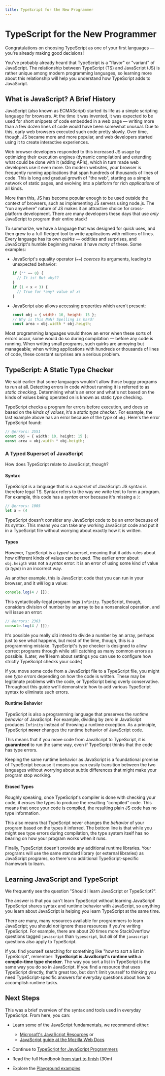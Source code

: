 ```yaml
---
title: TypeScript for the New Programmer
---
```


# TypeScript for the New Programmer

Congratulations on choosing TypeScript as one of your first languages — you're already making good decisions!

You've probably already heard that TypeScript is a "flavor" or "variant" of JavaScript.
The relationship between TypeScript (TS) and JavaScript (JS) is rather unique among modern programming languages, so learning more about this relationship will help you understand how TypeScript adds to JavaScript.

## What is JavaScript? A Brief History

JavaScript (also known as ECMAScript) started its life as a simple scripting language for browsers.
At the time it was invented, it was expected to be used for short snippets of code embedded in a web page — writing more than a few dozen lines of code would have been somewhat unusual.
Due to this, early web browsers executed such code pretty slowly.
Over time, though, JS became more and more popular, and web developers started using it to create interactive experiences.

Web browser developers responded to this increased JS usage by optimizing their execution engines (dynamic compilation) and extending what could be done with it (adding APIs), which in turn made web developers use it even more.
On modern websites, your browser is frequently running applications that span hundreds of thousands of lines of code.
This is long and gradual growth of "the web", starting as a simple network of static pages, and evolving into a platform for rich _applications_ of all kinds.

More than this, JS has become popular enough to be used outside the context of browsers, such as implementing JS servers using node.js.
The "run anywhere" nature of JS makes it an attractive choice for cross-platform development.
There are many developers these days that use _only_ JavaScript to program their entire stack!

To summarize, we have a language that was designed for quick uses, and then grew to a full-fledged tool to write applications with millions of lines.
Every language has its own _quirks_ — oddities and surprises, and JavaScript's humble beginning makes it have _many_ of these. Some examples:

- JavaScript's equality operator (`==`) _coerces_ its arguments, leading to unexpected behavior:

  ```js
  if ("" == 0) {
    // It is! But why??
  }
  if (1 < x < 3) {
    // True for *any* value of x!
  }
  ```

- JavaScript also allows accessing properties which aren't present:

  ```js
  const obj = { width: 10, height: 15 };
  // Why is this NaN? Spelling is hard!
  const area = obj.width * obj.heigth;
  ```

Most programming languages would throw an error when these sorts of errors occur, some would do so during compilation — before any code is running.
When writing small programs, such quirks are annoying but manageable; when writing applications with hundreds or thousands of lines of code, these constant surprises are a serious problem.

## TypeScript: A Static Type Checker

We said earlier that some languages wouldn't allow those buggy programs to run at all.
Detecting errors in code without running it is referred to as _static checking_.
Determining what's an error and what's not based on the kinds of values being operated on is known as static _type_ checking.

TypeScript checks a program for errors before execution, and does so based on the _kinds of values_, it's a _static type checker_.
For example, the last example above has an error because of the _type_ of `obj`.
Here's the error TypeScript found:

```ts twoslash
// @errors: 2551
const obj = { width: 10, height: 15 };
const area = obj.width * obj.heigth;
```

### A Typed Superset of JavaScript

How does TypeScript relate to JavaScript, though?

#### Syntax

TypeScript is a language that is a _superset_ of JavaScript: JS syntax is therefore legal TS.
Syntax refers to the way we write text to form a program.
For example, this code has a _syntax_ error because it's missing a `)`:

```ts twoslash
// @errors: 1005
let a = (4
```

TypeScript doesn't consider any JavaScript code to be an error because of its syntax.
This means you can take any working JavaScript code and put it in a TypeScript file without worrying about exactly how it is written.

#### Types

However, TypeScript is a _typed_ superset, meaning that it adds rules about how different kinds of values can be used.
The earlier error about `obj.heigth` was not a _syntax_ error: it is an error of using some kind of value (a _type_) in an incorrect way.

As another example, this is JavaScript code that you can run in your browser, and it _will_ log a value:

```js
console.log(4 / []);
```

This syntactically-legal program logs `Infinity`.
TypeScript, though, considers division of number by an array to be a nonsensical operation, and will issue an error:

```ts twoslash
// @errors: 2363
console.log(4 / []);
```

It's possible you really _did_ intend to divide a number by an array, perhaps just to see what happens, but most of the time, though, this is a programming mistake.
TypeScript's type checker is designed to allow correct programs through while still catching as many common errors as possible.
(Later, we'll learn about settings you can use to configure how strictly TypeScript checks your code.)

If you move some code from a JavaScript file to a TypeScript file, you might see _type errors_ depending on how the code is written.
These may be legitimate problems with the code, or TypeScript being overly conservative.
Throughout this guide we'll demonstrate how to add various TypeScript syntax to eliminate such errors.

#### Runtime Behavior

TypeScript is also a programming language that preserves the _runtime behavior_ of JavaScript.
For example, dividing by zero in JavaScript produces `Infinity` instead of throwing a runtime exception.
As a principle, TypeScript **never** changes the runtime behavior of JavaScript code.

This means that if you move code from JavaScript to TypeScript, it is **guaranteed** to run the same way, even if TypeScript thinks that the code has type errors.

Keeping the same runtime behavior as JavaScript is a foundational promise of TypeScript because it means you can easily transition between the two languages without worrying about subtle differences that might make your program stop working.

<!--
Missing subsection on the fact that TS extends JS to add syntax for type
specification.  (Since the immediately preceding text was raving about
how JS code can be used in TS.)
-->

#### Erased Types

Roughly speaking, once TypeScript's compiler is done with checking your code, it _erases_ the types to produce the resulting "compiled" code.
This means that once your code is compiled, the resulting plain JS code has no type information.

This also means that TypeScript never changes the _behavior_ of your program based on the types it inferred.
The bottom line is that while you might see type errors during compilation, the type system itself has no bearing on how your program works when it runs.

Finally, TypeScript doesn't provide any additional runtime libraries.
Your programs will use the same standard library (or external libraries) as JavaScript programs, so there's no additional TypeScript-specific framework to learn.

<!--
Should extend this paragraph to say that there's an exception of
allowing you to use newer JS features and transpile the code to an older
JS, and this might add small stubs of functionality when needed.  (Maybe
with an example --- something like `?.` would be good in showing readers
that this document is maintained.)
-->

## Learning JavaScript and TypeScript

We frequently see the question "Should I learn JavaScript or TypeScript?".

The answer is that you can't learn TypeScript without learning JavaScript!
TypeScript shares syntax and runtime behavior with JavaScript, so anything you learn about JavaScript is helping you learn TypeScript at the same time.

There are many, many resources available for programmers to learn JavaScript; you should _not_ ignore these resources if you're writing TypeScript.
For example, there are about 20 times more StackOverflow questions tagged `javascript` than `typescript`, but _all_ of the `javascript` questions also apply to TypeScript.

If you find yourself searching for something like "how to sort a list in TypeScript", remember: **TypeScript is JavaScript's runtime with a compile-time type checker**.
The way you sort a list in TypeScript is the same way you do so in JavaScript.
If you find a resource that uses TypeScript directly, that's great too, but don't limit yourself to thinking you need TypeScript-specific answers for everyday questions about how to accomplish runtime tasks.

## Next Steps

This was a brief overview of the syntax and tools used in everyday TypeScript. From here, you can:

- Learn some of the JavaScript fundamentals, we recommend either:

  - [Microsoft's JavaScript Resources](https://docs.microsoft.com/en-us/javascript/) or
  - [JavaScript guide at the Mozilla Web Docs](https://developer.mozilla.org/docs/Web/JavaScript/Guide)

- Continue to [TypeScript for JavaScript Programmers](/docs/handbook/typescript-in-5-minutes.html)
- Read the full Handbook [from start to finish](/docs/handbook/intro.html) (30m)
- Explore the [Playground examples](/play#show-examples)

<!-- Note: I'll be happy to write the following... -->
<!--
## Types

    * What's a type? (For newbies)
      * A type is a *kind* of value
      * Types implicitly define what operations make sense on them
      * Lots of different kinds, not just primitives
      * We can make descriptions for all kinds of values
      * The `any` type -- a quick desctiption, what it is, and why it's bad
    * Inference 101
      * Examples
      * TypeScript can figure out types most of the time
      * Two places we'll ask you what the type is: Function boundaries, and later-initialized values
    * Co-learning JavaScript
      * You can+should read existing JS resources
      * Just paste it in and see what happens
      * Consider turning off 'strict' -->
